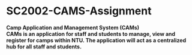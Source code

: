 # SC2002-CAMS-Assignment
<b>Camp Application and Management System (CAMs)<b>
<br>
CAMs is an application for staff and students to manage, view and register for camps within NTU. The application will act as a centralized hub for all staff and students. 
